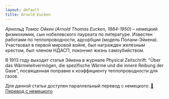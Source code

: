 ```yaml
---
layout: default
title: Arnold Eucken
---
```



*Арнольд Томас Ойкен (Arnold Thomas Eucken, 1884-1950)* – немецкий физикохимик, сын нобелевского лауреата по литературе. Известен
работами по теплопроводности, адсорбции (модель Полани-Эйкена). Участвовал в первой мировой войне, был награжден железным крестом, был членом НДАСП, покончил жизнь самоубийством.

В 1913 году выходит статья Эйкена в журнале Physical Zeitschrift: "Über das Wärmeleitvermögen, die spezifische Wärme und die innere Reibung der Gase", посвященная поправке к коэффициенту теплопроводности для газов.

Для данной статьи доступен параллельный перевод с немецкого:
[📄 Перевод с немецкого](/papers/eucken.pdf)

